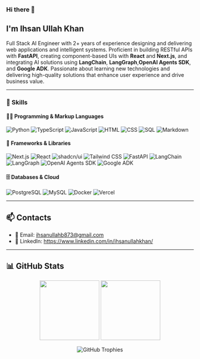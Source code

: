 ### Hi there 👋

## I'm Ihsan Ullah Khan

Full Stack AI Engineer with 2+ years of experience designing and delivering web applications and intelligent systems. Proficient in building RESTful APIs with **FastAPI**, creating component-based UIs with **React** and **Next.js**, and integrating AI solutions using **LangChain**,  **LangGraph**,**OpenAI Agents SDK**, and **Google ADK**. Passionate about learning new technologies and delivering high-quality solutions that enhance user experience and drive business value.

---

### 🧠 Skills

#### 👨‍💻 Programming & Markup Languages

<p>
  <img alt="Python" src="https://img.shields.io/badge/Python-14354C.svg?logo=python&logoColor=white" />
  <img alt="TypeScript" src="https://img.shields.io/badge/TypeScript-007ACC.svg?logo=typescript&logoColor=white" />
  <img alt="JavaScript" src="https://img.shields.io/badge/JavaScript-F7DF1E.svg?logo=javascript&logoColor=black" />
  <img alt="HTML" src="https://img.shields.io/badge/HTML-E34F26.svg?logo=html5&logoColor=white" />
  <img alt="CSS" src="https://img.shields.io/badge/CSS-1572B6.svg?logo=css3&logoColor=white" />
  <img alt="SQL" src="https://custom-icon-badges.demolab.com/badge/SQL-025E8C.svg?logo=database&logoColor=white" />
  <img alt="Markdown" src="https://img.shields.io/badge/Markdown-000000.svg?logo=markdown&logoColor=white" />
</p>

#### 🧰 Frameworks & Libraries

<p>
  <img alt="Next.js" src="https://img.shields.io/badge/Next.js-000000.svg?logo=nextdotjs&logoColor=white" />
  <img alt="React" src="https://img.shields.io/badge/React-20232a.svg?logo=react&logoColor=%2361DAFB" />
  <img alt="shadcn/ui" src="https://img.shields.io/badge/shadcn%2Fui-000000.svg?logo=shadecn&logoColor=white" />
  <img alt="Tailwind CSS" src="https://img.shields.io/badge/Tailwind_CSS-38B2AC.svg?logo=tailwind-css&logoColor=white" />
  <img alt="FastAPI" src="https://img.shields.io/badge/FastAPI-009485.svg?logo=fastapi&logoColor=white" />
  <img alt="LangChain" src="https://img.shields.io/badge/LangChain-000000.svg?logo=langchain&logoColor=white" />
  <img alt="LangGraph" src="https://img.shields.io/badge/LangGraph-000000.svg?logo=langgraph&logoColor=white" />
  <img alt="OpenAI Agents SDK" src="https://img.shields.io/badge/OpenAI_Agents-412991.svg?logo=openai&logoColor=white" />
  <img alt="Google ADK" src="https://img.shields.io/badge/Google_ADK-4285F4.svg?logo=google&logoColor=white" />
</p>

#### 🗄️ Databases & Cloud

<p>
  <img alt="PostgreSQL" src="https://img.shields.io/badge/PostgreSQL-316192.svg?logo=postgresql&logoColor=white" />
  <img alt="MySQL" src="https://img.shields.io/badge/MySQL-00f.svg?logo=mysql&logoColor=white" />
  <img alt="Docker" src="https://img.shields.io/badge/Docker-2496ED.svg?logo=docker&logoColor=white" />
  <img alt="Vercel" src="https://img.shields.io/badge/Vercel-000000.svg?logo=vercel&logoColor=white" />
</p>

---

## 📫 Contacts

- 📧 Email: [ihsanullahb873@gmail.com](mailto:ihsanullahb873@gmail.com)
- 💼 LinkedIn: <a href="https://www.linkedin.com/in/ihsanullahkhan/" target="_blank" rel="noopener noreferrer">https://www.linkedin.com/in/ihsanullahkhan/</a>


---

## 📊 GitHub Stats

<!--
<p align="center">
   <a href="https://git.io/streak-stats">
      <img src="http://github-readme-streak-stats.herokuapp.com?user=ihsan-buneri&theme=dark" alt="GitHub Streak" />
   </a>
</p>
-->

<p align="center">
  <img src="https://github-readme-stats.vercel.app/api?username=ihsan-buneri&show_icons=true&theme=merko" height="160em" />
  <img src="https://github-readme-stats.vercel.app/api/top-langs/?username=ihsan-buneri&layout=compact&theme=vision-friendly-dark" height="160em" />
</p>

<p align="center">
  <img src="https://github-profile-trophy.vercel.app/?username=ihsan-buneri&theme=darkhub&no-bg=true&no-frame=true" alt="GitHub Trophies" />
</p>
